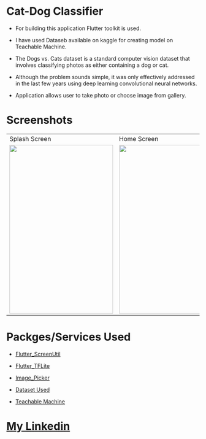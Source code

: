 # Cat-Dog Classifier

- For building this application Flutter toolkit is used.

- I have used Dataseb available on kaggle for creating model on Teachable Machine.

- The Dogs vs. Cats dataset is a standard computer vision dataset that involves classifying photos as either containing a dog or cat.

- Although the problem sounds simple, it was only effectively addressed in the last few years using deep learning convolutional neural networks.

- Application allows user to take photo or choose image from gallery.

# Screenshots

<table>
  <tr>
    <td>Splash Screen</td>
     <td>Home Screen</td>
     <td>Example - 1</td>
    <td>Example - 2</td>
  </tr>
  <tr>
    <td><img src="https://user-images.githubusercontent.com/110122808/215276279-9a3a376d-72d6-4ffe-bad4-3b24f7eb6a20.jpeg" width=270 height=440></td>
    <td><img src="https://user-images.githubusercontent.com/110122808/215276907-0a5ead7a-19a8-48f4-b921-fc3000c89529.jpeg" width=270 height=440></td>
    <td><img src="https://user-images.githubusercontent.com/110122808/215276293-f6682167-7643-4b37-bb6c-daea1284e9d3.jpeg" width=270 height=440></td>
    <td><img src="https://user-images.githubusercontent.com/110122808/215276297-eca8e527-b45f-4b81-a71f-80c3673c120c.jpeg" width=270 height=440></td>
  </tr>
 </table>
 
 # Packges/Services Used
 
 - [Flutter_ScreenUtil](https://pub.dev/packages/flutter_screenutil)
 - [Flutter_TFLite](https://pub.dev/packages/flutter_tflite)
 - [Image_Picker](https://pub.dev/packages/image_picker)
 
 - [Dataset Used](https://www.kaggle.com/datasets/tongpython/cat-and-dog)
 - [Teachable Machine](https://teachablemachine.withgoogle.com/)
 
 # [My Linkedin](https://www.linkedin.com/in/sahil-rathod-59b897218/)
